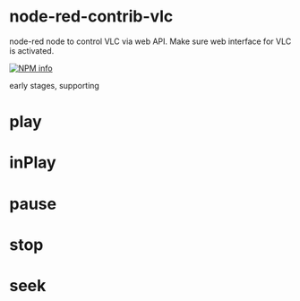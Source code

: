 # node-red-contrib-vlc
node-red node to control VLC via web API. Make sure web interface for VLC is activated.

[![NPM info](https://nodei.co/npm/node-red-contrib-vlc.png?downloads=true)](https://nodei.co/npm/xplain.png?downloads=true)

early stages, supporting
# play
# inPlay
# pause
# stop
# seek
